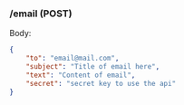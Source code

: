 ### /email (POST)

Body:

```json
{
    "to": "email@mail.com",
    "subject": "Title of email here",
    "text": "Content of email",
    "secret": "secret key to use the api"
}
```